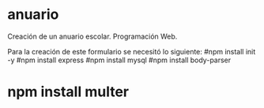 # anuario
Creación de un anuario escolar. Programación Web.
 
 Para la creación de este formulario se necesitó lo siguiente:
#npm install init -y
#npm install express
#npm install mysql
#npm install body-parser
# npm install multer 
 
